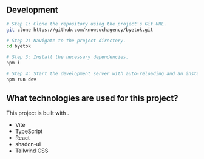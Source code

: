 ## Development

```sh
# Step 1: Clone the repository using the project's Git URL.
git clone https://github.com/knowsuchagency/byetok.git

# Step 2: Navigate to the project directory.
cd byetok

# Step 3: Install the necessary dependencies.
npm i

# Step 4: Start the development server with auto-reloading and an instant preview.
npm run dev
```

## What technologies are used for this project?

This project is built with .

- Vite
- TypeScript
- React
- shadcn-ui
- Tailwind CSS
